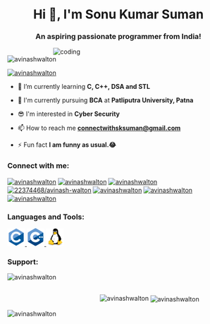 <h1 align="center">Hi 👋, I'm Sonu Kumar Suman</h1>
<h3 align="center">An aspiring passionate programmer from India!</h3>

<img align="right" alt="coding" width="400" src="https://user-images.githubusercontent.com/55389276/140866485-8fb1c876-9a8f-4d6a-98dc-08c4981eaf70.gif">

<p align="left"> <img src="https://komarev.com/ghpvc/?username=avinashwalton&label=Profile%20views&color=0e75b6&style=flat" alt="avinashwalton" /> </p>

<p align="left"> <a href="https://twitter.com/avinashwalton" target="blank"><img src="https://img.shields.io/twitter/follow/avinashwalton?logo=twitter&style=for-the-badge" alt="avinashwalton" /></a> </p>

- 🌱 I’m currently learning **C, C++, DSA and STL**

- 🏫 I'm currently pursuing **BCA** at **Patliputra University, Patna**
  
- 😎 I'm interested in **Cyber Security**

- 📫 How to reach me **connectwithsksuman@gmail.com**

- ⚡ Fun fact **I am funny as usual.😂**

<h3 align="left">Connect with me:</h3>
<p align="left">
<a href="https://dev.to/avinashwalton" target="blank"><img align="center" src="https://raw.githubusercontent.com/rahuldkjain/github-profile-readme-generator/master/src/images/icons/Social/devto.svg" alt="avinashwalton" height="30" width="40" /></a>
<a href="https://twitter.com/avinashwalton" target="blank"><img align="center" src="https://raw.githubusercontent.com/rahuldkjain/github-profile-readme-generator/master/src/images/icons/Social/twitter.svg" alt="avinashwalton" height="30" width="40" /></a>
<a href="https://linkedin.com/in/avinashwalton" target="blank"><img align="center" src="https://raw.githubusercontent.com/rahuldkjain/github-profile-readme-generator/master/src/images/icons/Social/linked-in-alt.svg" alt="avinashwalton" height="30" width="40" /></a>
<a href="https://stackoverflow.com/users/22374468/avinash-walton" target="blank"><img align="center" src="https://raw.githubusercontent.com/rahuldkjain/github-profile-readme-generator/master/src/images/icons/Social/stack-overflow.svg" alt="22374468/avinash-walton" height="30" width="40" /></a>
<a href="https://fb.com/avinashwalton" target="blank"><img align="center" src="https://raw.githubusercontent.com/rahuldkjain/github-profile-readme-generator/master/src/images/icons/Social/facebook.svg" alt="avinashwalton" height="30" width="40" /></a>
<a href="https://instagram.com/avinashwalton" target="blank"><img align="center" src="https://raw.githubusercontent.com/rahuldkjain/github-profile-readme-generator/master/src/images/icons/Social/instagram.svg" alt="avinashwalton" height="30" width="40" /></a>
<a href="https://www.youtube.com/c/avinashwalton" target="blank"><img align="center" src="https://raw.githubusercontent.com/rahuldkjain/github-profile-readme-generator/master/src/images/icons/Social/youtube.svg" alt="avinashwalton" height="30" width="40" /></a>

</p>

<h3 align="left">Languages and Tools:</h3>
<p align="left"> <a href="https://www.cprogramming.com/" target="_blank" rel="noreferrer"> <img src="https://raw.githubusercontent.com/devicons/devicon/master/icons/c/c-original.svg" alt="c" width="40" height="40"/> </a> <a href="https://www.w3schools.com/cpp/" target="_blank" rel="noreferrer"> <img src="https://raw.githubusercontent.com/devicons/devicon/master/icons/cplusplus/cplusplus-original.svg" alt="cplusplus" width="40" height="40"/> </a> <a href="https://www.linux.org/" target="_blank" rel="noreferrer"> <img src="https://raw.githubusercontent.com/devicons/devicon/master/icons/linux/linux-original.svg" alt="linux" width="40" height="40"/> </a> </p>

<h3 align="left">Support:</h3>
<p><a href="https://www.buymeacoffee.com/avinashwalton"> <img align="left" src="https://cdn.buymeacoffee.com/buttons/v2/default-yellow.png" height="50" width="210" alt="avinashwalton" /></a></p><br><br>

<p><img align="left" src="https://github-readme-stats.vercel.app/api/top-langs?username=avinashwalton&show_icons=true&locale=en&layout=compact" alt="avinashwalton" /></p>

<p>&nbsp;<img align="center" src="https://github-readme-stats.vercel.app/api?username=avinashwalton&show_icons=true&locale=en" alt="avinashwalton" /></p>

<p><img align="center" src="https://github-readme-streak-stats.herokuapp.com/?user=avinashwalton&" alt="avinashwalton" /></p>
